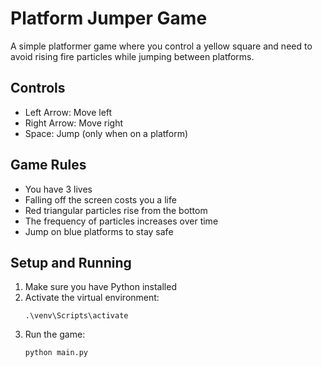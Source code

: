 # Platform Jumper Game

A simple platformer game where you control a yellow square and need to avoid rising fire particles while jumping between platforms.

## Controls
- Left Arrow: Move left
- Right Arrow: Move right
- Space: Jump (only when on a platform)

## Game Rules
- You have 3 lives
- Falling off the screen costs you a life
- Red triangular particles rise from the bottom
- The frequency of particles increases over time
- Jump on blue platforms to stay safe

## Setup and Running
1. Make sure you have Python installed
2. Activate the virtual environment:
   ```
   .\venv\Scripts\activate
   ```
3. Run the game:
   ```
   python main.py
   ```